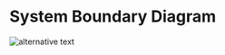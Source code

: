 # System Boundary Diagram

![alternative text](http://www.plantuml.com/plantuml/proxy?cache=no&src=https://raw.githubusercontent.com/HHS/Head-Start-TTADP/refs/heads/main/docs/boundary_diagram.puml)
